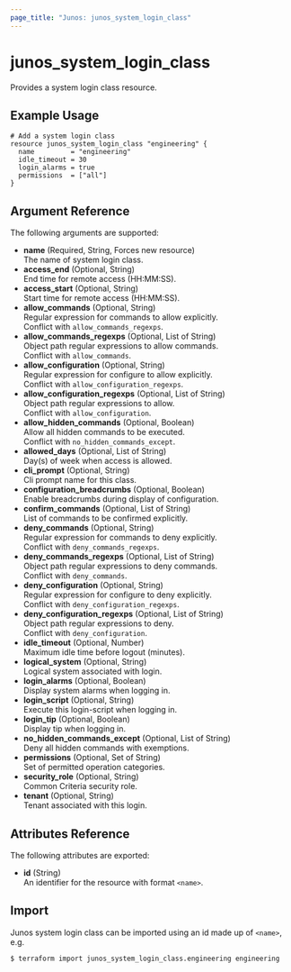 ```yaml
---
page_title: "Junos: junos_system_login_class"
---
```


# junos_system_login_class

Provides a system login class resource.

## Example Usage

```hcl
# Add a system login class
resource junos_system_login_class "engineering" {
  name         = "engineering"
  idle_timeout = 30
  login_alarms = true
  permissions  = ["all"]
}
```

## Argument Reference

The following arguments are supported:

- **name** (Required, String, Forces new resource)  
  The name of system login class.
- **access_end** (Optional, String)  
  End time for remote access (HH:MM:SS).
- **access_start** (Optional, String)  
  Start time for remote access (HH:MM:SS).
- **allow_commands** (Optional, String)  
  Regular expression for commands to allow explicitly.  
  Conflict with `allow_commands_regexps`.
- **allow_commands_regexps** (Optional, List of String)  
  Object path regular expressions to allow commands.  
  Conflict with `allow_commands`.
- **allow_configuration** (Optional, String)  
  Regular expression for configure to allow explicitly.  
  Conflict with `allow_configuration_regexps`.
- **allow_configuration_regexps** (Optional, List of String)  
  Object path regular expressions to allow.  
  Conflict with `allow_configuration`.
- **allow_hidden_commands** (Optional, Boolean)  
  Allow all hidden commands to be executed.  
  Conflict with `no_hidden_commands_except`.
- **allowed_days** (Optional, List of String)  
  Day(s) of week when access is allowed.
- **cli_prompt** (Optional, String)  
  Cli prompt name for this class.
- **configuration_breadcrumbs** (Optional, Boolean)  
  Enable breadcrumbs during display of configuration.
- **confirm_commands** (Optional, List of String)  
  List of commands to be confirmed explicitly.
- **deny_commands** (Optional, String)  
  Regular expression for commands to deny explicitly.  
  Conflict with `deny_commands_regexps`.
- **deny_commands_regexps** (Optional, List of String)  
  Object path regular expressions to deny commands.  
  Conflict with `deny_commands`.
- **deny_configuration** (Optional, String)  
  Regular expression for configure to deny explicitly.  
  Conflict with `deny_configuration_regexps`.
- **deny_configuration_regexps** (Optional, List of String)  
  Object path regular expressions to deny.  
  Conflict with `deny_configuration`.
- **idle_timeout** (Optional, Number)  
  Maximum idle time before logout (minutes).
- **logical_system** (Optional, String)  
  Logical system associated with login.
- **login_alarms** (Optional, Boolean)  
  Display system alarms when logging in.
- **login_script** (Optional, String)  
  Execute this login-script when logging in.
- **login_tip** (Optional, Boolean)  
  Display tip when logging in.
- **no_hidden_commands_except** (Optional, List of String)  
  Deny all hidden commands with exemptions.
- **permissions** (Optional, Set of String)  
  Set of permitted operation categories.
- **security_role** (Optional, String)  
  Common Criteria security role.
- **tenant** (Optional, String)  
  Tenant associated with this login.

## Attributes Reference

The following attributes are exported:

- **id** (String)  
  An identifier for the resource with format `<name>`.

## Import

Junos system login class can be imported using an id made up of `<name>`, e.g.

```shell
$ terraform import junos_system_login_class.engineering engineering
```
